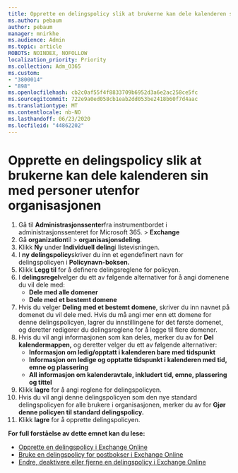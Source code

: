 ```yaml
---
title: Opprette en delingspolicy slik at brukerne kan dele kalenderen sin med personer utenfor organisasjonen
ms.author: pebaum
author: pebaum
manager: mnirkhe
ms.audience: Admin
ms.topic: article
ROBOTS: NOINDEX, NOFOLLOW
localization_priority: Priority
ms.collection: Adm_O365
ms.custom:
- "3800014"
- "898"
ms.openlocfilehash: cb2c0af55f4f8833709b6952d3a6e2ac258ce5fc
ms.sourcegitcommit: 722e9a0ed058cb1eab2dd053be2418b60f7d4aac
ms.translationtype: MT
ms.contentlocale: nb-NO
ms.lasthandoff: 06/23/2020
ms.locfileid: "44862202"
---
```

# <a name="create-a-sharing-policy-to-allow-your-users-to-share-their-calendar-with-people-outside-your-organization"></a>Opprette en delingspolicy slik at brukerne kan dele kalenderen sin med personer utenfor organisasjonen

1. Gå til **Administrasjonssenter**fra instrumentbordet i administrasjonssenteret for Microsoft 365.  >  **Exchange**
2. Gå **organization**til  >  **organisasjonsdeling**.
3. Klikk **Ny** under **Individuell deling**i listevisningen.
4. I **ny delingspolicy**skriver du inn et egendefinert navn for delingspolicyen i **Policynavn-boksen.**
5. Klikk **Legg til** for å definere delingsreglene for policyen.
6. I **delingsregel**velger du ett av følgende alternativer for å angi domenene du vil dele med:
    - **Dele med alle domener**
    - **Dele med et bestemt domene**
8. Hvis du velger **Deling med et bestemt domene**, skriver du inn navnet på domenet du vil dele med. Hvis du må angi mer enn ett domene for denne delingspolicyen, lagrer du innstillingene for det første domenet, og deretter redigerer du delingsreglene for å legge til flere domener.
9. Hvis du vil angi informasjonen som kan deles, merker du av for **Del kalendermappen,** og deretter velger du ett av følgende alternativer:
    - **Informasjon om ledig/opptatt i kalenderen bare med tidspunkt**
    - **Informasjon om ledige og opptatte tidspunkt i kalenderen med tid, emne og plassering**
    - **All informasjon om kalenderavtale, inkludert tid, emne, plassering og tittel**
11. Klikk **lagre** for å angi reglene for delingspolicyen.
12. Hvis du vil angi denne delingspolicyen som den nye standard delingspolicyen for alle brukere i organisasjonen, merker du av for **Gjør denne policyen til standard delingspolicy.**
13. Klikk **lagre** for å opprette delingspolicyen.  

**For full forståelse av dette emnet kan du lese:**

- [Opprette en delingspolicy i Exchange Online](https://docs.microsoft.com/exchange/sharing/sharing-policies/create-a-sharing-policy)
- [Bruke en delingspolicy for postbokser i Exchange Online](https://docs.microsoft.com/exchange/sharing/sharing-policies/apply-a-sharing-policy)
- [Endre, deaktivere eller fjerne en delingspolicy i Exchange Online](https://docs.microsoft.com/exchange/sharing/sharing-policies/modify-a-sharing-policy)